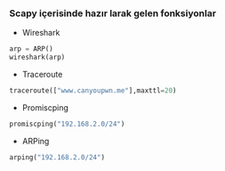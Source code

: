 ### Scapy içerisinde hazır larak gelen fonksiyonlar

+ Wireshark

```python
arp = ARP()
wireshark(arp)
```

+ Traceroute

```python
traceroute(["www.canyoupwn.me"],maxttl=20)
```

+ Promiscping

```python
promiscping("192.168.2.0/24")
```

+ ARPing

```python
arping("192.168.2.0/24")
```
